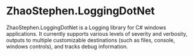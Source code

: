 # ZhaoStephen.LoggingDotNet

ZhaoStephen.LoggingDotNet is a Logging library for C# windows applications. It currently supports various levels of severity and verbosity, outputs to multiple customizable destinations (such as files, console, windows controls), and tracks debug information.
